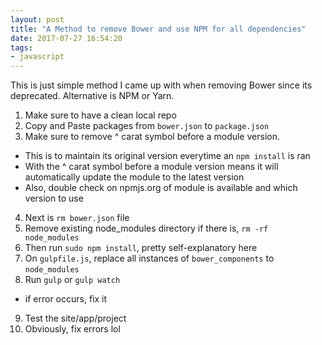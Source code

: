 ```yaml
---
layout: post
title: "A Method to remove Bower and use NPM for all dependencies"
date: 2017-07-27 16:54:20
tags:
- javascript
---
```


This is just simple method I came up with when removing Bower since its deprecated. Alternative is NPM or Yarn.

1. Make sure to have a clean local repo
2. Copy and Paste packages from `bower.json` to `package.json`
3. Make sure to remove ^ carat symbol before a module version.
  - This is to maintain its original version everytime an `npm install` is ran
  - With the ^ carat symbol before a module version means it will automatically update the module to the latest version
  - Also, double check on npmjs.org of module is available and which version to use
4. Next is `rm bower.json` file
5. Remove existing node_modules directory if there is, `rm -rf node_modules`
6. Then run `sudo npm install`, pretty self-explanatory here
7. On `gulpfile.js`, replace all instances of `bower_components` to `node_modules`
8. Run `gulp` or `gulp watch`
  - if error occurs, fix it
9. Test the site/app/project
10. Obviously, fix errors lol
